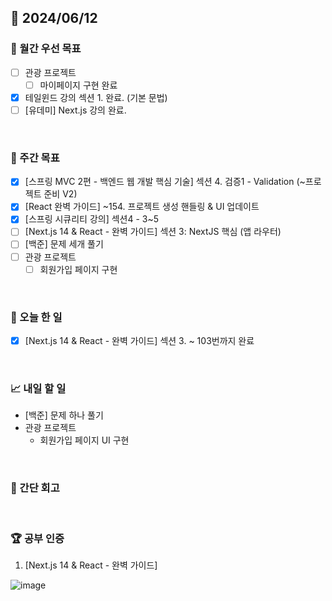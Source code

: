 ## 📅 2024/06/12

### 🚀 월간 우선 목표

- [ ] 관광 프로젝트
  - [ ] 마이페이지 구현 완료
- [x] 테일윈드 강의 섹션 1. 완료. (기본 문법)
- [ ] [유데미] Next.js 강의 완료.

<br />

### 👏 주간 목표

- [x] [스프링 MVC 2편 - 백엔드 웹 개발 핵심 기술] 섹션 4. 검증1 - Validation (~프로젝트 준비 V2)
- [x] [React 완벽 가이드] ~154. 프로젝트 생성 핸들링 & UI 업데이트
- [x] [스프링 시큐리티 강의] 섹션4 - 3~5
- [ ] [Next.js 14 & React - 완벽 가이드] 섹션 3: NextJS 핵심 (앱 라우터)
- [ ] [백준] 문제 세개 풀기
- [ ] 관광 프로젝트
  - [ ] 회원가입 페이지 구현

<br />

### 💯 오늘 한 일

- [x] [Next.js 14 & React - 완벽 가이드] 섹션 3. ~ 103번까지 완료

<br />

### 📈 내일 할 일

- [백준] 문제 하나 풀기
- 관광 프로젝트
  - 회원가입 페이지 UI 구현

<br />

### 🤔 간단 회고

<br />

### 🏆 공부 인증

1. [Next.js 14 & React - 완벽 가이드]

![image](https://github.com/suld2495/TIL/assets/42727909/35281665-8427-4c53-8adb-726c2d446d41)

